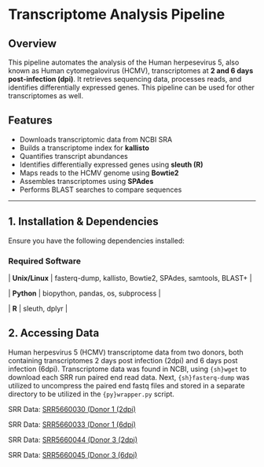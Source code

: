 # Transcriptome Analysis Pipeline

## Overview
This pipeline automates the analysis of the Human herpesevirus 5, also known as Human cytomegalovirus (HCMV), transcriptomes at **2 and 6 days post-infection (dpi)**. It retrieves sequencing data, processes reads, and identifies differentially expressed genes. This pipeline can be used for other transcriptomes as well.

## Features
- Downloads transcriptomic data from NCBI SRA
- Builds a transcriptome index for **kallisto**
- Quantifies transcript abundances
- Identifies differentially expressed genes using **sleuth (R)**
- Maps reads to the HCMV genome using **Bowtie2**
- Assembles transcriptomes using **SPAdes**
- Performs BLAST searches to compare sequences

---

## **1. Installation & Dependencies**
Ensure you have the following dependencies installed:

### **Required Software**

| **Unix/Linux** | fasterq-dump, kallisto, Bowtie2, SPAdes, samtools, BLAST+ |

| **Python**    | biopython, pandas, os, subprocess | 

| **R** | sleuth, dplyr  |

## **2. Accessing Data**
Human herpesvirus 5 (HCMV) transcriptome data from two donors, both containing transcriptomes 2 days post infection (2dpi) and 6 days post infection (6dpi). Transcriptome data was found in NCBI, using ```{sh}wget``` to download each SRR run paired end read data. Next, ```{sh}fasterq-dump``` was utilized to uncompress the paired end fastq files and stored in a separate directory to be utilized in the ```{py}wrapper.py``` script.

SRR Data: [SRR5660030 (Donor 1 (2dpi)](https://trace.ncbi.nlm.nih.gov/Traces/?view=run_browser&acc=SRR5660030&display=data-access)

SRR Data: [SRR5660033 (Donor 1 (6dpi)](https://trace.ncbi.nlm.nih.gov/Traces/?view=run_browser&acc=SRR5660033&display=data_access)

SRR Data: [SRR5660044 (Donor 3 (2dpi)](https://trace.ncbi.nlm.nih.gov/Traces/?view=run_browser&acc=SRR5660044&display=data-access)

SRR Data: [SRR5660045 (Donor 3 (6dpi)](https://trace.ncbi.nlm.nih.gov/Traces/?view=run_browser&acc=SRR5660045&display=data-access)
